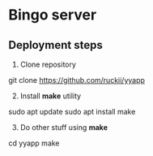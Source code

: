 # Bingo server

## Deployment steps

1. Clone repository

  git clone https://github.com/ruckii/yyapp

2. Install **make** utility

  sudo apt update
  sudo apt install make

3. Do other stuff using **make**

  cd yyapp
  make